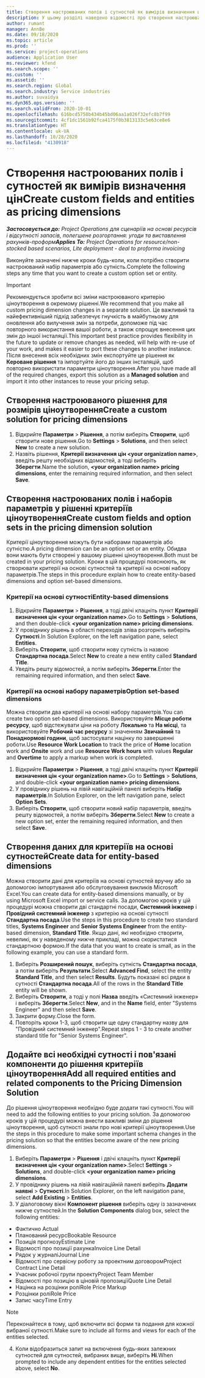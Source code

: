 ```yaml
---
title: Створення настроюваних полів і сутностей як вимірів визначення цін
description: У цьому розділі наведено відомості про створення настроюваних наборів параметрів або сутностей.
author: rumant
manager: AnnBe
ms.date: 09/18/2020
ms.topic: article
ms.prod: ''
ms.service: project-operations
audience: Application User
ms.reviewer: kfend
ms.search.scope: ''
ms.custom: ''
ms.assetid: ''
ms.search.region: Global
ms.search.industry: Service industries
ms.author: suvaidya
ms.dyn365.ops.version: ''
ms.search.validFrom: 2020-10-01
ms.openlocfilehash: 616bcd5758b434b45bd06aa1a026f32efc8b7f99
ms.sourcegitcommit: 4cf1dc1561b92fca4175f0b3813133c5e63ce8e6
ms.translationtype: HT
ms.contentlocale: uk-UA
ms.lasthandoff: 10/28/2020
ms.locfileid: "4130918"
---
```

# <a name="create-custom-fields-and-entities-as-pricing-dimensions"></a><span data-ttu-id="bee66-103">Створення настроюваних полів і сутностей як вимірів визначення цін</span><span class="sxs-lookup"><span data-stu-id="bee66-103">Create custom fields and entities as pricing dimensions</span></span>

<span data-ttu-id="bee66-104">_**Застосовується до:** Project Operations для сценаріїв на основі ресурсів і відсутності запасів, полегшене розгортання: угоди та виставлення рахунків-проформ_</span><span class="sxs-lookup"><span data-stu-id="bee66-104">_**Applies To:** Project Operations for resource/non-stocked based scenarios, Lite deployment - deal to proforma invoicing_</span></span>

<span data-ttu-id="bee66-105">Виконуйте зазначені нижче кроки будь-коли, коли потрібно створити настроюваний набір параметрів або сутність.</span><span class="sxs-lookup"><span data-stu-id="bee66-105">Complete the following steps any time that you want to create a custom option set or entity.</span></span>

> [!IMPORTANT]
> <span data-ttu-id="bee66-106">Рекомендується зробити всі зміни настроюваного критерію ціноутворення в окремому рішенні.</span><span class="sxs-lookup"><span data-stu-id="bee66-106">We recommend that you make all custom pricing dimension changes in a separate solution.</span></span> <span data-ttu-id="bee66-107">Це важливий та найефективніший підхід забезпечує гнучкість в майбутньому для оновлення або вилучення змін за потреби, допоможе під час повторного використання вашої роботи, а також спрощує внесення цих змін до іншої інсталяції.</span><span class="sxs-lookup"><span data-stu-id="bee66-107">This important best practice provides flexibility in the future to update or remove changes as needed, will help with re-use of your work, and makes it easier to port these changes to another instance.</span></span> <span data-ttu-id="bee66-108">Після внесення всіх необхідних змін експортуйте це рішення як **Кероване рішення** та імпортуйте його до інших інсталяцій, щоб повторно використати параметри ціноутворення.</span><span class="sxs-lookup"><span data-stu-id="bee66-108">After you have made all of the required changes, export this solution as a **Managed solution** and import it into other instances to reuse your pricing setup.</span></span>


## <a name="create-a-custom-solution-for-pricing-dimensions"></a><span data-ttu-id="bee66-109">Створення настроюваного рішення для розмірів ціноутворення</span><span class="sxs-lookup"><span data-stu-id="bee66-109">Create a custom solution for pricing dimensions</span></span>
1. <span data-ttu-id="bee66-110">Відкрийте **Параметри** > **Рішення**, а потім виберіть **Створити**, щоб створити нове рішення.</span><span class="sxs-lookup"><span data-stu-id="bee66-110">Go to **Settings** > **Solutions**, and then select **New** to create a new solution.</span></span> 
2. <span data-ttu-id="bee66-111">Назвіть рішення, **Критерії визначення цін \<your organization name>**, введіть решту необхідних відомостей, а тоді виберіть **Зберегти**.</span><span class="sxs-lookup"><span data-stu-id="bee66-111">Name the solution, **\<your organization name> pricing dimensions**, enter the remaining required information, and then select **Save**.</span></span>
  
## <a name="create-custom-fields-and-option-sets-in-the-pricing-dimension-solution"></a><span data-ttu-id="bee66-112">Створення настроюваних полів і наборів параметрів у рішенні критеріїв ціноутворення</span><span class="sxs-lookup"><span data-stu-id="bee66-112">Create custom fields and option sets in the pricing dimension solution</span></span>

<span data-ttu-id="bee66-113">Критерії ціноутворення можуть бути наборами параметрів або сутністю.</span><span class="sxs-lookup"><span data-stu-id="bee66-113">A pricing dimension can be an option set or an entity.</span></span> <span data-ttu-id="bee66-114">Обидва вони мають бути створені у вашому рішенні ціноутворення.</span><span class="sxs-lookup"><span data-stu-id="bee66-114">Both must be created in your pricing solution.</span></span> <span data-ttu-id="bee66-115">Кроки в цій процедурі пояснюють, як створювати критерії на основі сутностей та критерії на основі набору параметрів.</span><span class="sxs-lookup"><span data-stu-id="bee66-115">The steps in this procedure explain how to create entity-based dimensions and option set-based dimensions.</span></span>

### <a name="entity-based-dimensions"></a><span data-ttu-id="bee66-116">Критерії на основі сутності</span><span class="sxs-lookup"><span data-stu-id="bee66-116">Entity-based dimensions</span></span>

1. <span data-ttu-id="bee66-117">Відкрийте **Параметри** > **Рішення**, а тоді двічі клацніть пункт **Критерії визначення цін \<your organization name>**.</span><span class="sxs-lookup"><span data-stu-id="bee66-117">Go to **Settings** > **Solutions**, and then double-click **\<your organization name> pricing dimensions**.</span></span>
2. <span data-ttu-id="bee66-118">У провіднику рішень в області переходів зліва розгорніть виберіть **Сутності**.</span><span class="sxs-lookup"><span data-stu-id="bee66-118">In Solution Explorer, on the left navigation pane, select **Entities**.</span></span>
3. <span data-ttu-id="bee66-119">Виберіть **Створити**, щоб створити нову сутність із назвою **Стандартна посада**.</span><span class="sxs-lookup"><span data-stu-id="bee66-119">Select **New** to create a new entity called **Standard Title**.</span></span> 
4. <span data-ttu-id="bee66-120">Уведіть решту відомостей, а потім виберіть **Зберегти**.</span><span class="sxs-lookup"><span data-stu-id="bee66-120">Enter the remaining required information, and then select **Save**.</span></span>


### <a name="option-set-based-dimensions"></a><span data-ttu-id="bee66-121">Критерії на основі набору параметрів</span><span class="sxs-lookup"><span data-stu-id="bee66-121">Option set-based dimensions</span></span> 
<span data-ttu-id="bee66-122">Можна створити два критерії на основі набору параметрів.</span><span class="sxs-lookup"><span data-stu-id="bee66-122">You can create two option set-based dimensions.</span></span> <span data-ttu-id="bee66-123">Використовуйте **Місце роботи ресурсу**, щоб відстежувати ціни на роботу **Локально** та **На місці**, та використовуйте **Робочий час ресурсу** зі значенням **Звичайний** та **Понаднормові години**, щоб застосувати націнку по завершенні роботи.</span><span class="sxs-lookup"><span data-stu-id="bee66-123">Use **Resource Work Location** to track the price of **Home** location work and **Onsite** work and use **Resource Work hours** with values **Regular** and **Overtime** to apply a markup when work is completed.</span></span>


1. <span data-ttu-id="bee66-124">Відкрийте **Параметри** > **Рішення**, а тоді двічі клацніть пункт **Критерії визначення цін \<your organization name>**.</span><span class="sxs-lookup"><span data-stu-id="bee66-124">Go to **Settings** > **Solutions**, and double-click  **\<your organization name> pricing dimensions**.</span></span> 
2. <span data-ttu-id="bee66-125">У провіднику рішень на лівій навігаційній панелі виберіть **Набір параметрів**.</span><span class="sxs-lookup"><span data-stu-id="bee66-125">In Solution Explorer, on the left navigation pane, select  **Option Sets**.</span></span> 
3. <span data-ttu-id="bee66-126">Виберіть **Створити**, щоб створити новий набір параметрів, введіть решту відомостей, а потім виберіть **Зберегти**.</span><span class="sxs-lookup"><span data-stu-id="bee66-126">Select **New** to create a new option set, enter the remaining required information, and then select **Save**.</span></span>

## <a name="create-data-for-entity-based-dimensions"></a><span data-ttu-id="bee66-127">Створення даних для критеріїв на основі сутностей</span><span class="sxs-lookup"><span data-stu-id="bee66-127">Create data for entity-based dimensions</span></span>

<span data-ttu-id="bee66-128">Можна створити дані для критеріїв на основі сутностей вручну або за допомогою імпортування або обслуговування викликів Microsoft Excel.</span><span class="sxs-lookup"><span data-stu-id="bee66-128">You can create data for entity-based dimensions manually, or by using Microsoft Excel import or service calls.</span></span> <span data-ttu-id="bee66-129">За допомогою кроків у цій процедурі можна створити дві стандартні посади, **Системний інженер** і **Провідний системний інженер** з критерію на основі сутності **Стандартна посада**.</span><span class="sxs-lookup"><span data-stu-id="bee66-129">Use the steps in this procedure to create two standard titles, **Systems Engineer** and **Senior Systems Engineer** from the entity-based dimension, **Standard Title**.</span></span> <span data-ttu-id="bee66-130">Якщо дані, які необхідно створити, невеликі, як у наведеному нижче прикладі, можна скористатися стандартною формою.</span><span class="sxs-lookup"><span data-stu-id="bee66-130">If the data that you want to create is small, as in the following example, you can use a standard form.</span></span>

1. <span data-ttu-id="bee66-131">Виберіть **Розширений пошук**, виберіть сутність **Стандартна посада**, а потім виберіть **Результати**.</span><span class="sxs-lookup"><span data-stu-id="bee66-131">Select **Advanced Find**, select the entity **Standard Title**, and then select **Results**.</span></span> <span data-ttu-id="bee66-132">Будуть показані всі рядки в сутності **Стандартна посада**.</span><span class="sxs-lookup"><span data-stu-id="bee66-132">All of the rows in the **Standard Title** entity will be shown.</span></span>
2. <span data-ttu-id="bee66-133">Виберіть **Створити**, а тоді у полі **Назва** введіть «Системний інженер» і виберіть **Зберегти**.</span><span class="sxs-lookup"><span data-stu-id="bee66-133">Select **New**, and in the **Name** field, enter "Systems Engineer" and then select **Save**.</span></span>
3. <span data-ttu-id="bee66-134">Закрити форму.</span><span class="sxs-lookup"><span data-stu-id="bee66-134">Close the form.</span></span> 
4. <span data-ttu-id="bee66-135">Повторіть кроки 1-3, щоб створити ще одну стандартну назву для "Провідний системний інженер".</span><span class="sxs-lookup"><span data-stu-id="bee66-135">Repeat steps 1 - 3 to create another standard title for "Senior Systems Engineer".</span></span>

## <a name="add-all-required-entities-and-related-components-to-the-pricing-dimension-solution"></a><span data-ttu-id="bee66-136">Додайте всі необхідні сутності і пов'язані компоненти до рішення критеріїв ціноутворення</span><span class="sxs-lookup"><span data-stu-id="bee66-136">Add all required entities and related components to the Pricing Dimension Solution</span></span>
<span data-ttu-id="bee66-137">До рішення ціноутворення необхідно буде додати такі сутності.</span><span class="sxs-lookup"><span data-stu-id="bee66-137">You will need to add the following entities to your pricing solution.</span></span> <span data-ttu-id="bee66-138">За допомогою кроків у цій процедурі можна внести важливі зміни до рішення ціноутворення, щоб сутності знали про нові критерії ціноутворення.</span><span class="sxs-lookup"><span data-stu-id="bee66-138">Use the steps in this procedure to make some important schema changes in the pricing solution so that the entities become aware of the new pricing dimensions.</span></span>

1. <span data-ttu-id="bee66-139">Виберіть **Параметри** > **Рішення** і двічі клацніть пункт **Критерії визначення цін \<your organization name>**.</span><span class="sxs-lookup"><span data-stu-id="bee66-139">Select **Settings** > **Solutions**, and double-click **\<your organization name> pricing dimensions**.</span></span> 
2. <span data-ttu-id="bee66-140">У провіднику рішень на лівій навігаційній панелі виберіть **Додати наявні** > **Сутності**.</span><span class="sxs-lookup"><span data-stu-id="bee66-140">In Solution Explorer, on the left navigation pane, select **Add Existing** > **Entities**.</span></span>
3. <span data-ttu-id="bee66-141">У діалоговому вікні **Компонент рішення** виберіть одну із зазначених нижче сутностей.</span><span class="sxs-lookup"><span data-stu-id="bee66-141">In the **Solution Components** dialog box, select the following entities:</span></span>

  - <span data-ttu-id="bee66-142">Фактично </span><span class="sxs-lookup"><span data-stu-id="bee66-142">Actual</span></span>
  - <span data-ttu-id="bee66-143">Планований ресурс</span><span class="sxs-lookup"><span data-stu-id="bee66-143">Bookable Resource</span></span>
  - <span data-ttu-id="bee66-144">Позиція прогнозу</span><span class="sxs-lookup"><span data-stu-id="bee66-144">Estimate Line</span></span>
  - <span data-ttu-id="bee66-145">Відомості про позиції рахунка</span><span class="sxs-lookup"><span data-stu-id="bee66-145">Invoice Line Detail</span></span>
  - <span data-ttu-id="bee66-146">Рядок у журналі</span><span class="sxs-lookup"><span data-stu-id="bee66-146">Journal Line</span></span>
  - <span data-ttu-id="bee66-147">Відомості про сервісну роботу за проектним договором</span><span class="sxs-lookup"><span data-stu-id="bee66-147">Project Contract Line Detail</span></span>
  - <span data-ttu-id="bee66-148">Учасник робочої групи проекту</span><span class="sxs-lookup"><span data-stu-id="bee66-148">Project Team Member</span></span>
  - <span data-ttu-id="bee66-149">Відомості про позицію в ціновій пропозиції</span><span class="sxs-lookup"><span data-stu-id="bee66-149">Quote Line Detail</span></span>
  - <span data-ttu-id="bee66-150">Націнка на розцінки ролі</span><span class="sxs-lookup"><span data-stu-id="bee66-150">Role Price Markup</span></span>
  - <span data-ttu-id="bee66-151">Розцінки ролі</span><span class="sxs-lookup"><span data-stu-id="bee66-151">Role Price</span></span> 
  - <span data-ttu-id="bee66-152">Запис часу</span><span class="sxs-lookup"><span data-stu-id="bee66-152">Time Entry</span></span> 


> [!NOTE]
> <span data-ttu-id="bee66-153">Переконайтеся в тому, щоб включити всі форми та подання для кожної вибраної сутності.</span><span class="sxs-lookup"><span data-stu-id="bee66-153">Make sure to include all forms and views for each of the entities selected.</span></span>

4. <span data-ttu-id="bee66-154">Коли відобразиться запит на включення будь-яких залежних сутностей для сутностей, вибраних вище, виберіть **Ні**.</span><span class="sxs-lookup"><span data-stu-id="bee66-154">When prompted to include any dependent entities for the entities selected above, select **No**.</span></span>

